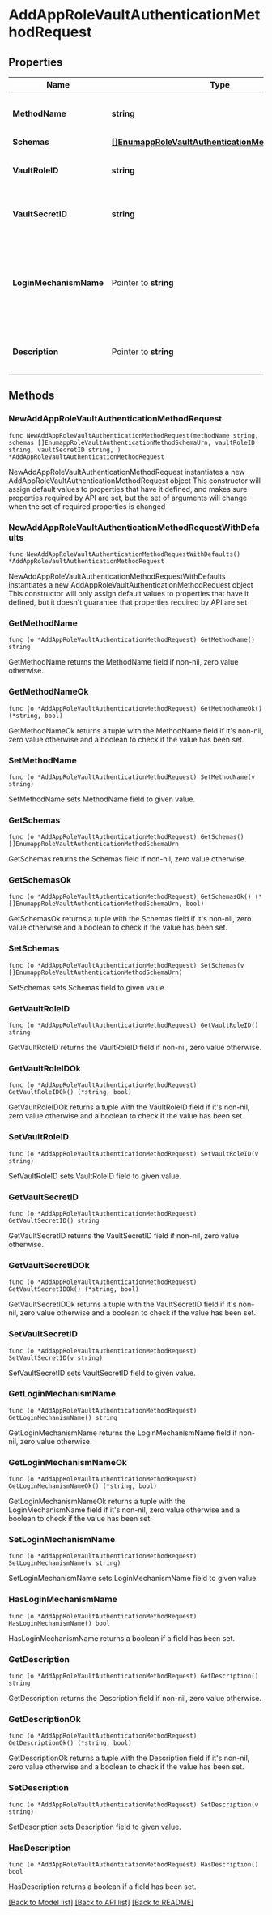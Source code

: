 # AddAppRoleVaultAuthenticationMethodRequest

## Properties

Name | Type | Description | Notes
------------ | ------------- | ------------- | -------------
**MethodName** | **string** | Name of the new Vault Authentication Method | 
**Schemas** | [**[]EnumappRoleVaultAuthenticationMethodSchemaUrn**](EnumappRoleVaultAuthenticationMethodSchemaUrn.md) |  | 
**VaultRoleID** | **string** | The role ID for the AppRole to authenticate. | 
**VaultSecretID** | **string** | The secret ID for the AppRole to authenticate. | 
**LoginMechanismName** | Pointer to **string** | The name used when enabling the desired AppRole authentication mechanism in the Vault server. | [optional] 
**Description** | Pointer to **string** | A description for this Vault Authentication Method | [optional] 

## Methods

### NewAddAppRoleVaultAuthenticationMethodRequest

`func NewAddAppRoleVaultAuthenticationMethodRequest(methodName string, schemas []EnumappRoleVaultAuthenticationMethodSchemaUrn, vaultRoleID string, vaultSecretID string, ) *AddAppRoleVaultAuthenticationMethodRequest`

NewAddAppRoleVaultAuthenticationMethodRequest instantiates a new AddAppRoleVaultAuthenticationMethodRequest object
This constructor will assign default values to properties that have it defined,
and makes sure properties required by API are set, but the set of arguments
will change when the set of required properties is changed

### NewAddAppRoleVaultAuthenticationMethodRequestWithDefaults

`func NewAddAppRoleVaultAuthenticationMethodRequestWithDefaults() *AddAppRoleVaultAuthenticationMethodRequest`

NewAddAppRoleVaultAuthenticationMethodRequestWithDefaults instantiates a new AddAppRoleVaultAuthenticationMethodRequest object
This constructor will only assign default values to properties that have it defined,
but it doesn't guarantee that properties required by API are set

### GetMethodName

`func (o *AddAppRoleVaultAuthenticationMethodRequest) GetMethodName() string`

GetMethodName returns the MethodName field if non-nil, zero value otherwise.

### GetMethodNameOk

`func (o *AddAppRoleVaultAuthenticationMethodRequest) GetMethodNameOk() (*string, bool)`

GetMethodNameOk returns a tuple with the MethodName field if it's non-nil, zero value otherwise
and a boolean to check if the value has been set.

### SetMethodName

`func (o *AddAppRoleVaultAuthenticationMethodRequest) SetMethodName(v string)`

SetMethodName sets MethodName field to given value.


### GetSchemas

`func (o *AddAppRoleVaultAuthenticationMethodRequest) GetSchemas() []EnumappRoleVaultAuthenticationMethodSchemaUrn`

GetSchemas returns the Schemas field if non-nil, zero value otherwise.

### GetSchemasOk

`func (o *AddAppRoleVaultAuthenticationMethodRequest) GetSchemasOk() (*[]EnumappRoleVaultAuthenticationMethodSchemaUrn, bool)`

GetSchemasOk returns a tuple with the Schemas field if it's non-nil, zero value otherwise
and a boolean to check if the value has been set.

### SetSchemas

`func (o *AddAppRoleVaultAuthenticationMethodRequest) SetSchemas(v []EnumappRoleVaultAuthenticationMethodSchemaUrn)`

SetSchemas sets Schemas field to given value.


### GetVaultRoleID

`func (o *AddAppRoleVaultAuthenticationMethodRequest) GetVaultRoleID() string`

GetVaultRoleID returns the VaultRoleID field if non-nil, zero value otherwise.

### GetVaultRoleIDOk

`func (o *AddAppRoleVaultAuthenticationMethodRequest) GetVaultRoleIDOk() (*string, bool)`

GetVaultRoleIDOk returns a tuple with the VaultRoleID field if it's non-nil, zero value otherwise
and a boolean to check if the value has been set.

### SetVaultRoleID

`func (o *AddAppRoleVaultAuthenticationMethodRequest) SetVaultRoleID(v string)`

SetVaultRoleID sets VaultRoleID field to given value.


### GetVaultSecretID

`func (o *AddAppRoleVaultAuthenticationMethodRequest) GetVaultSecretID() string`

GetVaultSecretID returns the VaultSecretID field if non-nil, zero value otherwise.

### GetVaultSecretIDOk

`func (o *AddAppRoleVaultAuthenticationMethodRequest) GetVaultSecretIDOk() (*string, bool)`

GetVaultSecretIDOk returns a tuple with the VaultSecretID field if it's non-nil, zero value otherwise
and a boolean to check if the value has been set.

### SetVaultSecretID

`func (o *AddAppRoleVaultAuthenticationMethodRequest) SetVaultSecretID(v string)`

SetVaultSecretID sets VaultSecretID field to given value.


### GetLoginMechanismName

`func (o *AddAppRoleVaultAuthenticationMethodRequest) GetLoginMechanismName() string`

GetLoginMechanismName returns the LoginMechanismName field if non-nil, zero value otherwise.

### GetLoginMechanismNameOk

`func (o *AddAppRoleVaultAuthenticationMethodRequest) GetLoginMechanismNameOk() (*string, bool)`

GetLoginMechanismNameOk returns a tuple with the LoginMechanismName field if it's non-nil, zero value otherwise
and a boolean to check if the value has been set.

### SetLoginMechanismName

`func (o *AddAppRoleVaultAuthenticationMethodRequest) SetLoginMechanismName(v string)`

SetLoginMechanismName sets LoginMechanismName field to given value.

### HasLoginMechanismName

`func (o *AddAppRoleVaultAuthenticationMethodRequest) HasLoginMechanismName() bool`

HasLoginMechanismName returns a boolean if a field has been set.

### GetDescription

`func (o *AddAppRoleVaultAuthenticationMethodRequest) GetDescription() string`

GetDescription returns the Description field if non-nil, zero value otherwise.

### GetDescriptionOk

`func (o *AddAppRoleVaultAuthenticationMethodRequest) GetDescriptionOk() (*string, bool)`

GetDescriptionOk returns a tuple with the Description field if it's non-nil, zero value otherwise
and a boolean to check if the value has been set.

### SetDescription

`func (o *AddAppRoleVaultAuthenticationMethodRequest) SetDescription(v string)`

SetDescription sets Description field to given value.

### HasDescription

`func (o *AddAppRoleVaultAuthenticationMethodRequest) HasDescription() bool`

HasDescription returns a boolean if a field has been set.


[[Back to Model list]](../README.md#documentation-for-models) [[Back to API list]](../README.md#documentation-for-api-endpoints) [[Back to README]](../README.md)


